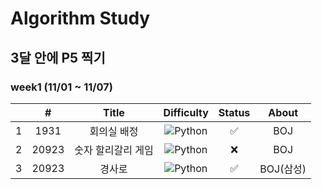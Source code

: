 # Algorithm Study

## 3달 안에 P5 찍기

### week1 (11/01 ~ 11/07)

|     |   #   |       Title        |                              Difficulty                              | Status |   About   |
| :-: | :---: | :----------------: | :------------------------------------------------------------------: | :----: | :-------: |
|  1  | 1931  |    회의실 배정     | ![Python](https://img.shields.io/badge/SILVER%20I-A3A3A3?style=flat) |   ✅   |    BOJ    |
|  2  | 20923 | 숫자 할리갈리 게임 | ![Python](https://img.shields.io/badge/SILVER%20I-A3A3A3?style=flat) |   ❌   |    BOJ    |
|  3  | 20923 |       경사로       | ![Python](https://img.shields.io/badge/GOLD%20III-D5A11E?style=flat) |   ✅   | BOJ(삼성) |

<!--
금: #D5A11E
은: #A3A3A3
동: #CD7F32
1	I
2	II
3	III
4	IV
5	V
-->
<!-- |4|7576|토마토|![Python](https://img.shields.io/badge/GOLD%20V-D5A11E?style=flat)  -->
<!-- |5|24416|피보나치 1|![Python](https://img.shields.io/badge/BRONZE%20I-CD7F32?style=flat) |   ✅   | -->
